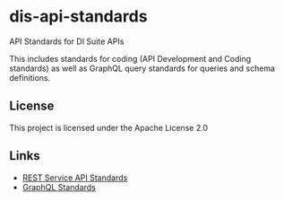 # dis-api-standards

API Standards for DI Suite APIs

This includes standards for coding (API Development and Coding standards) as well as GraphQL query standards for queries and schema definitions.

## License

This project is licensed under the Apache License 2.0

## Links

- [REST Service API Standards](./docs/PreciselyAPIDesignGuidelines.md)
- [GraphQL Standards](./docs/GraphQL.md)
